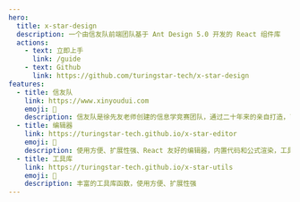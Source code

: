 ```yaml
---
hero:
  title: x-star-design
  description: 一个由信友队前端团队基于 Ant Design 5.0 开发的 React 组件库
  actions:
    - text: 立即上手
      link: /guide
    - text: Github
      link: https://github.com/turingstar-tech/x-star-design
features:
  - title: 信友队
    link: https://www.xinyoudui.com
    emoji: 🚀
    description: 信友队是徐先友老师创建的信息学竞赛团队，通过二十年来的亲自打造，已发展成全国最强大的冠军之队。
  - title: 编辑器
    link: https://turingstar-tech.github.io/x-star-editor
    emoji: 🌈
    description: 使用方便、扩展性强、React 友好的编辑器，内置代码和公式渲染，工具栏、快捷键、HTML 标签均可配，自定义块为 React 组件，支持使用上下文
  - title: 工具库
    link: https://turingstar-tech.github.io/x-star-utils
    emoji: 💎
    description: 丰富的工具库函数，使用方便、扩展性强
---
```


